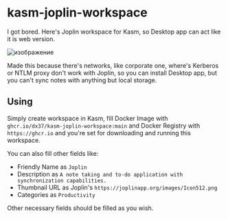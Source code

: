 # kasm-joplin-workspace

I got bored. Here's Joplin workspace for Kasm, so Desktop app can act like it is web version.

![изображение](https://github.com/DX37/kasm-joplin-workspace/assets/12829428/670ddb14-36b9-4411-b787-73f3f693a82c)

Made this because there's networks, like corporate one, where's Kerberos or NTLM proxy don't work with Joplin, so you can install Desktop app, but you can't sync notes with anything but local storage.

## Using

Simply create workspace in Kasm, fill Docker Image with `ghcr.io/dx37/kasm-joplin-workspace:main` and Docker Registry with `https://ghcr.io` and you're set for downloading and running this workspace.

You can also fill other fields like:

* Friendly Name as `Joplin`
* Description as `A note taking and to-do application with synchronization capabilities.`
* Thumbnail URL as Joplin's `https://joplinapp.org/images/Icon512.png`
* Categories as `Productivity`

Other necessary fields should be filled as you wish.
